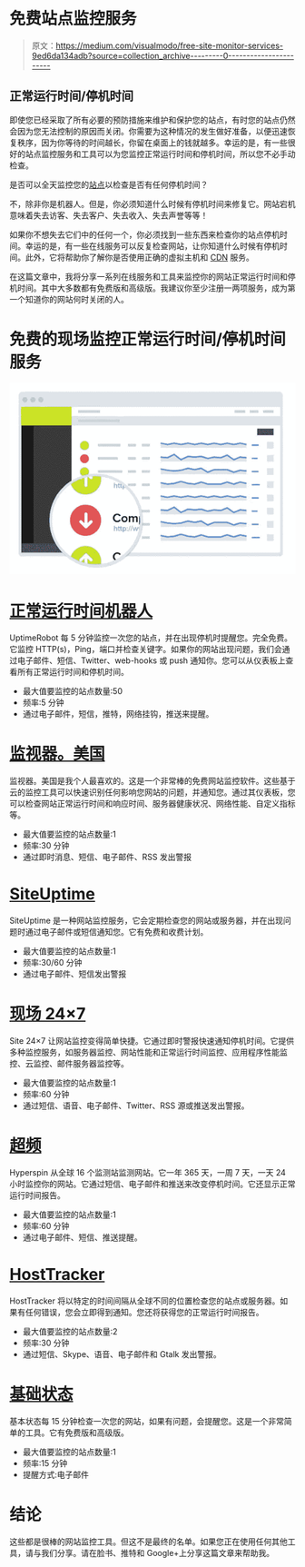 # 免费站点监控服务

> 原文：<https://medium.com/visualmodo/free-site-monitor-services-9ed6da134adb?source=collection_archive---------0----------------------->

## 正常运行时间/停机时间

即使您已经采取了所有必要的预防措施来维护和保护您的站点，有时您的站点仍然会因为您无法控制的原因而关闭。你需要为这种情况的发生做好准备，以便迅速恢复秩序，因为你等待的时间越长，你留在桌面上的钱就越多。幸运的是，有一些很好的站点监控服务和工具可以为您监控正常运行时间和停机时间，所以您不必手动检查。

是否可以全天监控您的[站点](https://visualmodo.com/)以检查是否有任何停机时间？

不，除非你是机器人。但是，你必须知道什么时候有停机时间来修复它。网站宕机意味着失去访客、失去客户、失去收入、失去声誉等等！

如果你不想失去它们中的任何一个，你必须找到一些东西来检查你的站点停机时间。幸运的是，有一些在线服务可以反复检查网站，让你知道什么时候有停机时间。此外，它将帮助你了解你是否使用正确的虚拟主机和 [CDN](https://visualmodo.com/blog/) 服务。

在这篇文章中，我将分享一系列在线服务和工具来监控你的网站正常运行时间和停机时间。其中大多数都有免费版和高级版。我建议你至少注册一两项服务，成为第一个知道你的网站何时关闭的人。

# 免费的现场监控正常运行时间/停机时间服务

![](img/bcb71cb5f50319c3aec634456726e40c.png)

# [正常运行时间机器人](http://uptimerobot.com/)

UptimeRobot 每 5 分钟监控一次您的站点，并在出现停机时提醒您。完全免费。它监控 HTTP(s)，Ping，端口并检查关键字。如果你的网站出现问题，我们会通过电子邮件、短信、Twitter、web-hooks 或 push 通知你。您可以从仪表板上查看所有正常运行时间和停机时间。

*   最大值要监控的站点数量:50
*   频率:5 分钟
*   通过电子邮件，短信，推特，网络挂钩，推送来提醒。

# [监视器。美国](http://www.monitor.us/)

监视器。美国是我个人最喜欢的。这是一个非常棒的免费网站监控软件。这些基于云的监控工具可以快速识别任何影响您网站的问题，并通知您。通过其仪表板，您可以检查网站正常运行时间和响应时间、服务器健康状况、网络性能、自定义指标等。

*   最大值要监控的站点数量:1
*   频率:30 分钟
*   通过即时消息、短信、电子邮件、RSS 发出警报

# [SiteUptime](http://www.siteuptime.com/)

SiteUptime 是一种网站监控服务，它会定期检查您的网站或服务器，并在出现问题时通过电子邮件或短信通知您。它有免费和收费计划。

*   最大值要监控的站点数量:1
*   频率:30/60 分钟
*   通过电子邮件、短信发出警报

# [现场 24×7](http://site24x7.com/)

Site 24×7 让网站监控变得简单快捷。它通过即时警报快速通知停机时间。它提供多种监控服务，如服务器监控、网站性能和正常运行时间监控、应用程序性能监控、云监控、邮件服务器监控等。

*   最大值要监控的站点数量:1
*   频率:60 分钟
*   通过短信、语音、电子邮件、Twitter、RSS 源或推送发出警报。

# [超频](http://www.hyperspin.com/en/index.php)

Hyperspin 从全球 16 个监测站监测网站。它一年 365 天，一周 7 天，一天 24 小时监控你的网站。它通过短信、电子邮件和推送来改变停机时间。它还显示正常运行时间报告。

*   最大值要监控的站点数量:1
*   频率:60 分钟
*   通过电子邮件、短信、推送提醒。

# [HostTracker](http://www.host-tracker.com/)

HostTracker 将以特定的时间间隔从全球不同的位置检查您的站点或服务器。如果有任何错误，您会立即得到通知。您还将获得您的正常运行时间报告。

*   最大值要监控的站点数量:2
*   频率:30 分钟
*   通过短信、Skype、语音、电子邮件和 Gtalk 发出警报。

# [基础状态](http://basicstate.com/)

基本状态每 15 分钟检查一次您的网站，如果有问题，会提醒您。这是一个非常简单的工具。它有免费版和高级版。

*   最大值要监控的站点数量:1
*   频率:15 分钟
*   提醒方式:电子邮件

# 结论

这些都是很棒的网站监控工具。但这不是最终的名单。如果您正在使用任何其他工具，请与我们分享。请在脸书、推特和 Google+上分享这篇文章来帮助我。
